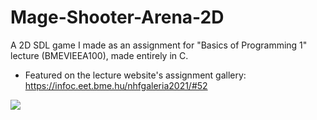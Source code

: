 # Mage-Shooter-Arena-2D
A 2D SDL game I made as an assignment for "Basics of Programming 1" lecture (BMEVIEEA100), made entirely in C.

* Featured on the lecture website's assignment gallery: https://infoc.eet.bme.hu/nhfgaleria2021/#52

<img src="https://infoc.eet.bme.hu/nhfgaleria2021/szabados_adam.png"></img>


